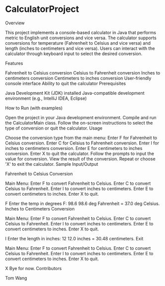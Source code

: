 # CalculatorProject

Overview

This project implements a console-based calculator in Java that performs metric to English unit conversions and vice versa. The calculator supports conversions for temperature (Fahrenheit to Celsius and vice versa) and length (inches to centimeters and vice versa). Users can interact with the calculator through keyboard input to select the desired conversion.

Features

Fahrenheit to Celsius conversion
Celsius to Fahrenheit conversion
Inches to centimeters conversion
Centimeters to inches conversion
User-friendly console interface
Ability to quit the calculator
Prerequisites

Java Development Kit (JDK) installed
Java-compatible development environment (e.g., IntelliJ IDEA, Eclipse)

How to Run (with examples) 

Open the project in your Java development environment.
Compile and run the CalculatorMain class.
Follow the on-screen instructions to select the type of conversion or quit the calculator.
Usage

Choose the conversion type from the main menu:
Enter F for Fahrenheit to Celsius conversion.
Enter C for Celsius to Fahrenheit conversion.
Enter I for inches to centimeters conversion.
Enter E for centimeters to inches conversion.
Enter X to quit the calculator.
Follow the prompts to input the value for conversion.
View the result of the conversion.
Repeat or choose 'X' to exit the calculator.
Sample Input/Output

Fahrenheit to Celsius Conversion

Main Menu:
Enter F to convert Fahrenheit to Celsius.
Enter C to convert Celsius to Fahrenheit.
Enter I to convert inches to centimeters.
Enter E to convert centimeters to inches.
Enter X to quit.

F
Enter the temp in degrees F:
98.6
98.6 deg Fahrenheit = 37.0 deg Celsius.
Inches to Centimeters Conversion


Main Menu:
Enter F to convert Fahrenheit to Celsius.
Enter C to convert Celsius to Fahrenheit.
Enter I to convert inches to centimeters.
Enter E to convert centimeters to inches.
Enter X to quit.

I
Enter the length in inches:
12
12.0 inches = 30.48 centimeters.
Exit

 
Main Menu:
Enter F to convert Fahrenheit to Celsius.
Enter C to convert Celsius to Fahrenheit.
Enter I to convert inches to centimeters.
Enter E to convert centimeters to inches.
Enter X to quit.

X
Bye for now.
Contributors

Tom Wang
